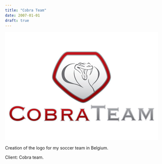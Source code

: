 ```yaml
---
title: "Cobra Team"
date: 2007-01-01
draft: true
---
```


![image1](cobrateam-001.jpg)

Creation of the logo for my soccer team in Belgium.

Client: Cobra team.
